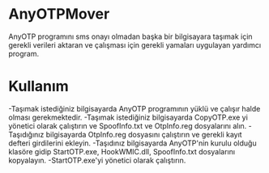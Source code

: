 # AnyOTPMover
AnyOTP programını sms onayı olmadan başka bir bilgisayara taşımak için gerekli verileri aktaran ve çalışması için gerekli yamaları uygulayan yardımcı program.

# Kullanım
-Taşımak istediğiniz bilgisayarda AnyOTP programının yüklü ve çalışır halde olması gerekmektedir. 
-Taşımak istediğiniz bilgisayarda CopyOTP.exe yi yönetici olarak çalıştırın ve SpoofInfo.txt ve OtpInfo.reg dosyalarını alın.
-Taşıdığınız bilgisayarda OtpInfo.reg dosyasını çalıştırın ve gerekli kayıt defteri girdilerini ekleyin.
-Taşıdınız bilgisayarda AnyOTP'nin kurulu olduğu klasöre gidip StartOTP.exe, HookWMIC.dll, SpoofInfo.txt dosyalarını kopyalayın.
-StartOTP.exe'yi yönetici olarak çalıştırın.
